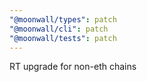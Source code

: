 ```yaml
---
"@moonwall/types": patch
"@moonwall/cli": patch
"@moonwall/tests": patch
---
```


RT upgrade for non-eth chains
